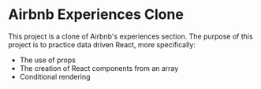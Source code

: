 # Airbnb Experiences Clone

This project is a clone of Airbnb's experiences section. The purpose of this project is to practice data driven React, more specifically:

- The use of props
- The creation of React components from an array
- Conditional rendering
